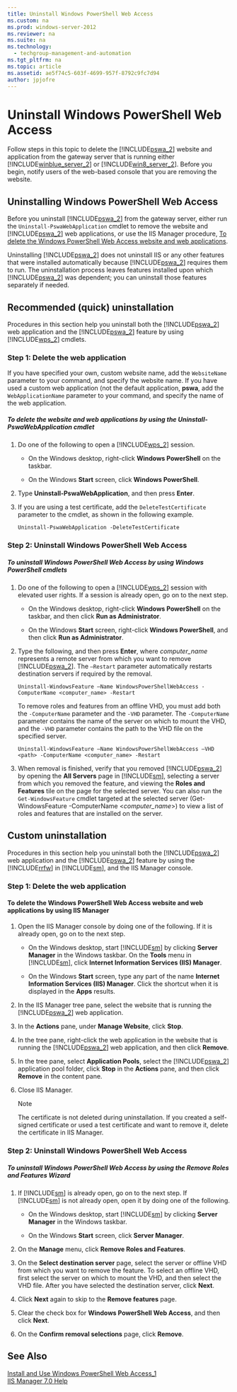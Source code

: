 ```yaml
---
title: Uninstall Windows PowerShell Web Access
ms.custom: na
ms.prod: windows-server-2012
ms.reviewer: na
ms.suite: na
ms.technology: 
  - techgroup-management-and-automation
ms.tgt_pltfrm: na
ms.topic: article
ms.assetid: ae5f74c5-603f-4699-957f-8792c9fc7d94
author: jpjofre
---
```

# Uninstall Windows PowerShell Web Access
Follow steps in this topic to delete the [!INCLUDE[pswa_2](../Token/pswa_2_md.md)] website and application from the gateway server that is running either [!INCLUDE[winblue_server_2](../Token/winblue_server_2_md.md)] or [!INCLUDE[win8_server_2](../Token/win8_server_2_md.md)]. Before you begin, notify users of the web\-based console that you are removing the website.  
  
## <a name="BKMK_uninstall"></a>Uninstalling Windows PowerShell Web Access  
Before you uninstall [!INCLUDE[pswa_2](../Token/pswa_2_md.md)] from the gateway server, either run the `Uninstall-PswaWebApplication` cmdlet to remove the website and [!INCLUDE[pswa_2](../Token/pswa_2_md.md)] web applications, or use the IIS Manager procedure, [To delete the Windows PowerShell Web Access website and web applications](#BKMK_delsite).  
  
Uninstalling [!INCLUDE[pswa_2](../Token/pswa_2_md.md)] does not uninstall IIS or any other features that were installed automatically because [!INCLUDE[pswa_2](../Token/pswa_2_md.md)] requires them to run. The uninstallation process leaves features installed upon which [!INCLUDE[pswa_2](../Token/pswa_2_md.md)] was dependent; you can uninstall those features separately if needed.  
  
## Recommended \(quick\) uninstallation  
Procedures in this section help you uninstall both the [!INCLUDE[pswa_2](../Token/pswa_2_md.md)] web application and the [!INCLUDE[pswa_2](../Token/pswa_2_md.md)] feature by using [!INCLUDE[wps_2](../Token/wps_2_md.md)] cmdlets.  
  
### Step 1: Delete the web application  
If you have specified your own, custom website name, add the `WebsiteName` parameter to your command, and specify the website name. If you have used a custom web application \(not the default application, **pswa**, add the `WebApplicationName` parameter to your command, and specify the name of the web application.  
  
##### To delete the website and web applications by using the Uninstall\-PswaWebApplication cmdlet  
  
1.  Do one of the following to open a [!INCLUDE[wps_2](../Token/wps_2_md.md)] session.  
  
    -   On the Windows desktop, right\-click **Windows PowerShell** on the taskbar.  
  
    -   On the Windows **Start** screen, click **Windows PowerShell**.  
  
2.  Type **Uninstall\-PswaWebApplication**, and then press **Enter**.  
  
3.  If you are using a test certificate, add the `DeleteTestCertificate` parameter to the cmdlet, as shown in the following example.  
  
    ```  
    Uninstall-PswaWebApplication -DeleteTestCertificate  
    ```  
  
### Step 2: Uninstall Windows PowerShell Web Access  
  
##### To uninstall Windows PowerShell Web Access by using Windows PowerShell cmdlets  
  
1.  Do one of the following to open a [!INCLUDE[wps_2](../Token/wps_2_md.md)] session with elevated user rights. If a session is already open, go on to the next step.  
  
    -   On the Windows desktop, right\-click **Windows PowerShell** on the taskbar, and then click **Run as Administrator**.  
  
    -   On the Windows **Start** screen, right\-click **Windows PowerShell**, and then click **Run as Administrator**.  
  
2.  Type the following, and then press **Enter**, where *computer\_name* represents a remote server from which you want to remove [!INCLUDE[pswa_2](../Token/pswa_2_md.md)]. The `–Restart` parameter automatically restarts destination servers if required by the removal.  
  
    ```  
    Uninstall-WindowsFeature –Name WindowsPowerShellWebAccess -ComputerName <computer_name> -Restart  
    ```  
  
    To remove roles and features from an offline VHD, you must add both the `-ComputerName` parameter and the `-VHD` parameter. The `-ComputerName` parameter contains the name of the server on which to mount the VHD, and the `-VHD` parameter contains the path to the VHD file on the specified server.  
  
    ```  
    Uninstall-WindowsFeature –Name WindowsPowerShellWebAccess –VHD <path> -ComputerName <computer_name> -Restart  
    ```  
  
3.  When removal is finished, verify that you removed [!INCLUDE[pswa_2](../Token/pswa_2_md.md)] by opening the **All Servers** page in [!INCLUDE[sm](../Token/sm_md.md)], selecting a server from which you removed the feature, and viewing the **Roles and Features** tile on the page for the selected server. You can also run the `Get-WindowsFeature` cmdlet targeted at the selected server \(Get\-WindowsFeature \-ComputerName <*computer\_name*>\) to view a list of roles and features that are installed on the server.  
  
## Custom uninstallation  
Procedures in this section help you uninstall both the [!INCLUDE[pswa_2](../Token/pswa_2_md.md)] web application and the [!INCLUDE[pswa_2](../Token/pswa_2_md.md)] feature by using the [!INCLUDE[rrfw](../Token/rrfw_md.md)] in [!INCLUDE[sm](../Token/sm_md.md)], and the IIS Manager console.  
  
### Step 1: Delete the web application  
  
#### <a name="BKMK_delsite"></a>To delete the Windows PowerShell Web Access website and web applications by using IIS Manager  
  
1.  Open the IIS Manager console by doing one of the following. If it is already open, go on to the next step.  
  
    -   On the Windows desktop, start [!INCLUDE[sm](../Token/sm_md.md)] by clicking **Server Manager** in the Windows taskbar. On the **Tools** menu in [!INCLUDE[sm](../Token/sm_md.md)], click **Internet Information Services \(IIS\) Manager**.  
  
    -   On the Windows **Start** screen, type any part of the name **Internet Information Services \(IIS\) Manager**. Click the shortcut when it is displayed in the **Apps** results.  
  
2.  In the IIS Manager tree pane, select the website that is running the [!INCLUDE[pswa_2](../Token/pswa_2_md.md)] web application.  
  
3.  In the **Actions** pane, under **Manage Website**, click **Stop**.  
  
4.  In the tree pane, right\-click the web application in the website that is running the [!INCLUDE[pswa_2](../Token/pswa_2_md.md)] web application, and then click **Remove**.  
  
5.  In the tree pane, select **Application Pools**, select the [!INCLUDE[pswa_2](../Token/pswa_2_md.md)] application pool folder, click **Stop** in the **Actions** pane, and then click **Remove** in the content pane.  
  
6.  Close IIS Manager.  
  
    > [!NOTE]  
    > The certificate is not deleted during uninstallation. If you created a self\-signed certificate or used a test certificate and want to remove it, delete the certificate in IIS Manager.  
  
### Step 2: Uninstall Windows PowerShell Web Access  
  
##### To uninstall Windows PowerShell Web Access by using the Remove Roles and Features Wizard  
  
1.  If [!INCLUDE[sm](../Token/sm_md.md)] is already open, go on to the next step. If [!INCLUDE[sm](../Token/sm_md.md)] is not already open, open it by doing one of the following.  
  
    -   On the Windows desktop, start [!INCLUDE[sm](../Token/sm_md.md)] by clicking **Server Manager** in the Windows taskbar.  
  
    -   On the Windows **Start** screen, click **Server Manager**.  
  
2.  On the **Manage** menu, click **Remove Roles and Features**.  
  
3.  On the **Select destination server** page, select the server or offline VHD from which you want to remove the feature. To select an offline VHD, first select the server on which to mount the VHD, and then select the VHD file. After you have selected the destination server, click **Next**.  
  
4.  Click **Next** again to skip to the **Remove features** page.  
  
5.  Clear the check box for **Windows PowerShell Web Access**, and then click **Next**.  
  
6.  On the **Confirm removal selections** page, click **Remove**.  
  
## See Also  
[Install and Use Windows PowerShell Web Access_1](../Topic/Install-and-Use-Windows-PowerShell-Web-Access_1.md)  
[IIS Manager 7.0 Help](http://technet.microsoft.com/library/cc732664.aspx)  
  
